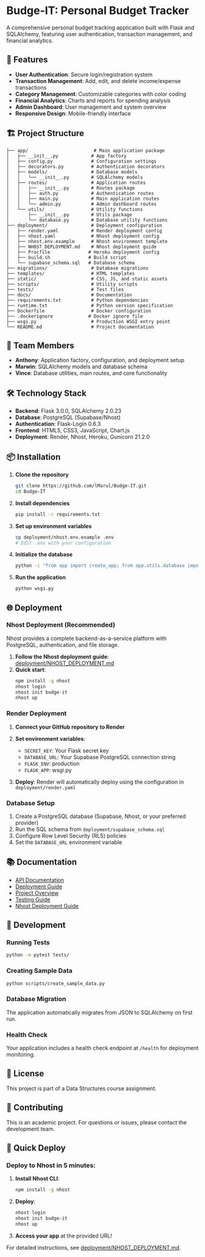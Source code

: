 # Budge-IT: Personal Budget Tracker

A comprehensive personal budget tracking application built with Flask and SQLAlchemy, featuring user authentication, transaction management, and financial analytics.

## 🚀 Features

- **User Authentication**: Secure login/registration system
- **Transaction Management**: Add, edit, and delete income/expense transactions
- **Category Management**: Customizable categories with color coding
- **Financial Analytics**: Charts and reports for spending analysis
- **Admin Dashboard**: User management and system overview
- **Responsive Design**: Mobile-friendly interface

## 🏗️ Project Structure

```
├── app/                        # Main application package
│   ├── __init__.py            # App factory
│   ├── config.py              # Configuration settings
│   ├── decorators.py          # Authentication decorators
│   ├── models/                # Database models
│   │   └── __init__.py        # SQLAlchemy models
│   ├── routes/                # Application routes
│   │   ├── __init__.py        # Routes package
│   │   ├── auth.py            # Authentication routes
│   │   ├── main.py            # Main application routes
│   │   └── admin.py           # Admin dashboard routes
│   └── utils/                 # Utility functions
│       ├── __init__.py        # Utils package
│       └── database.py        # Database utility functions
├── deployment/                # Deployment configuration
│   ├── render.yaml            # Render deployment config
│   ├── nhost.yaml             # Nhost deployment config
│   ├── nhost.env.example      # Nhost environment template
│   ├── NHOST_DEPLOYMENT.md    # Nhost deployment guide
│   ├── Procfile              # Heroku deployment config
│   ├── build.sh              # Build script
│   └── supabase_schema.sql   # Database schema
├── migrations/                # Database migrations
├── templates/                 # HTML templates
├── static/                    # CSS, JS, and static assets
├── scripts/                   # Utility scripts
├── tests/                     # Test files
├── docs/                      # Documentation
├── requirements.txt           # Python dependencies
├── runtime.txt                # Python version specification
├── Dockerfile                 # Docker configuration
├── .dockerignore             # Docker ignore file
├── wsgi.py                    # Production WSGI entry point
└── README.md                  # Project documentation
```

## 👥 Team Members

- **Anthony**: Application factory, configuration, and deployment setup
- **Marwin**: SQLAlchemy models and database schema
- **Vince**: Database utilities, main routes, and core functionality

## 🛠️ Technology Stack

- **Backend**: Flask 3.0.0, SQLAlchemy 2.0.23
- **Database**: PostgreSQL (Supabase/Nhost)
- **Authentication**: Flask-Login 0.6.3
- **Frontend**: HTML5, CSS3, JavaScript, Chart.js
- **Deployment**: Render, Nhost, Heroku, Gunicorn 21.2.0

## 📦 Installation

1. **Clone the repository**
   ```bash
   git clone https://github.com/lMarul/Budge-IT.git
   cd Budge-IT
   ```

2. **Install dependencies**
   ```bash
   pip install -r requirements.txt
   ```

3. **Set up environment variables**
   ```bash
   cp deployment/nhost.env.example .env
   # Edit .env with your configuration
   ```

4. **Initialize the database**
   ```bash
   python -c "from app import create_app; from app.utils.database import initialize_database; app = create_app(); initialize_database(app)"
   ```

5. **Run the application**
   ```bash
   python wsgi.py
   ```

## 🌐 Deployment

### Nhost Deployment (Recommended)

Nhost provides a complete backend-as-a-service platform with PostgreSQL, authentication, and file storage.

1. **Follow the Nhost deployment guide**: [deployment/NHOST_DEPLOYMENT.md](deployment/NHOST_DEPLOYMENT.md)
2. **Quick start**:
   ```bash
   npm install -g nhost
   nhost login
   nhost init budge-it
   nhost up
   ```

### Render Deployment

1. **Connect your GitHub repository to Render**
2. **Set environment variables**:
   - `SECRET_KEY`: Your Flask secret key
   - `DATABASE_URL`: Your Supabase PostgreSQL connection string
   - `FLASK_ENV`: production
   - `FLASK_APP`: wsgi.py

3. **Deploy**: Render will automatically deploy using the configuration in `deployment/render.yaml`

### Database Setup

1. Create a PostgreSQL database (Supabase, Nhost, or your preferred provider)
2. Run the SQL schema from `deployment/supabase_schema.sql`
3. Configure Row Level Security (RLS) policies
4. Set the `DATABASE_URL` environment variable

## 📚 Documentation

- [API Documentation](docs/API_DOCUMENTATION.md)
- [Deployment Guide](docs/DEPLOYMENT_GUIDE.md)
- [Project Overview](docs/PROJECT_OVERVIEW.md)
- [Testing Guide](docs/TESTING_GUIDE.md)
- [Nhost Deployment Guide](deployment/NHOST_DEPLOYMENT.md)

## 🔧 Development

### Running Tests
```bash
python -m pytest tests/
```

### Creating Sample Data
```bash
python scripts/create_sample_data.py
```

### Database Migration
The application automatically migrates from JSON to SQLAlchemy on first run.

### Health Check
Your application includes a health check endpoint at `/health` for deployment monitoring.

## 📄 License

This project is part of a Data Structures course assignment.

## 🤝 Contributing

This is an academic project. For questions or issues, please contact the development team.

## 🚀 Quick Deploy

### Deploy to Nhost in 5 minutes:

1. **Install Nhost CLI**:
   ```bash
   npm install -g nhost
   ```

2. **Deploy**:
   ```bash
   nhost login
   nhost init budge-it
   nhost up
   ```

3. **Access your app** at the provided URL!

For detailed instructions, see [deployment/NHOST_DEPLOYMENT.md](deployment/NHOST_DEPLOYMENT.md).
